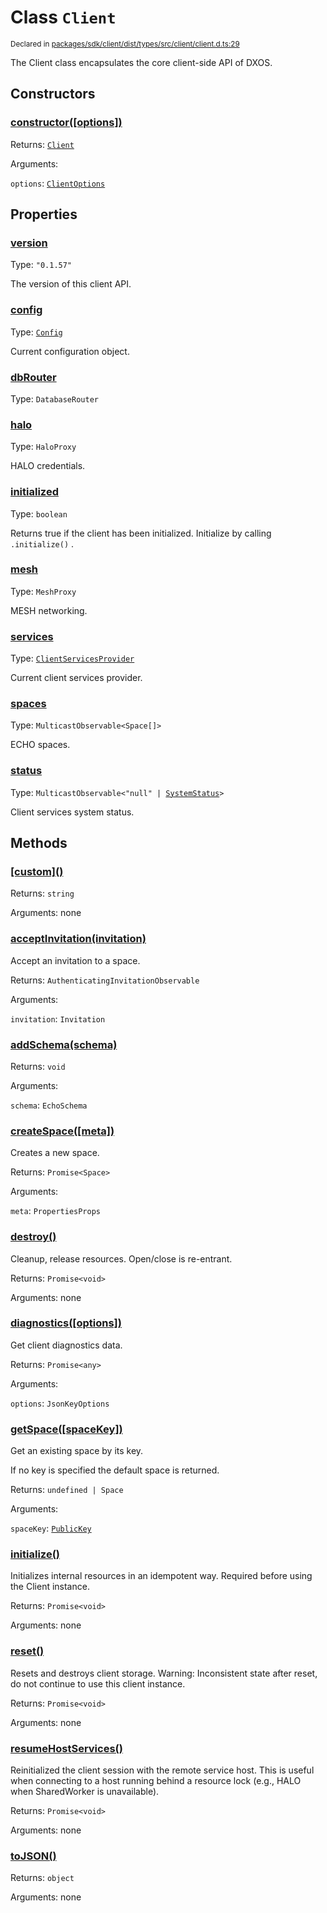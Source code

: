 # Class `Client`
<sub>Declared in [packages/sdk/client/dist/types/src/client/client.d.ts:29]()</sub>


The Client class encapsulates the core client-side API of DXOS.


## Constructors
### [constructor(\[options\])]()



Returns: <code>[Client](/api/@dxos/react-client/classes/Client)</code>

Arguments: 

`options`: <code>[ClientOptions](/api/@dxos/react-client/types/ClientOptions)</code>


## Properties
### [version]()
Type: <code>"0.1.57"</code>

The version of this client API.

### [config]()
Type: <code>[Config](/api/@dxos/react-client/classes/Config)</code>

Current configuration object.

### [dbRouter]()
Type: <code>DatabaseRouter</code>

### [halo]()
Type: <code>HaloProxy</code>

HALO credentials.

### [initialized]()
Type: <code>boolean</code>

Returns true if the client has been initialized. Initialize by calling  `.initialize()` .

### [mesh]()
Type: <code>MeshProxy</code>

MESH networking.

### [services]()
Type: <code>[ClientServicesProvider](/api/@dxos/react-client/interfaces/ClientServicesProvider)</code>

Current client services provider.

### [spaces]()
Type: <code>MulticastObservable&lt;Space[]&gt;</code>

ECHO spaces.

### [status]()
Type: <code>MulticastObservable&lt;"null" | [SystemStatus](/api/@dxos/react-client/enums#SystemStatus)&gt;</code>

Client services system status.


## Methods
### [\[custom\]()]()



Returns: <code>string</code>

Arguments: none

### [acceptInvitation(invitation)]()



Accept an invitation to a space.


Returns: <code>AuthenticatingInvitationObservable</code>

Arguments: 

`invitation`: <code>Invitation</code>

### [addSchema(schema)]()



Returns: <code>void</code>

Arguments: 

`schema`: <code>EchoSchema</code>

### [createSpace(\[meta\])]()



Creates a new space.


Returns: <code>Promise&lt;Space&gt;</code>

Arguments: 

`meta`: <code>PropertiesProps</code>

### [destroy()]()



Cleanup, release resources.
Open/close is re-entrant.


Returns: <code>Promise&lt;void&gt;</code>

Arguments: none

### [diagnostics(\[options\])]()



Get client diagnostics data.


Returns: <code>Promise&lt;any&gt;</code>

Arguments: 

`options`: <code>JsonKeyOptions</code>

### [getSpace(\[spaceKey\])]()



Get an existing space by its key.

If no key is specified the default space is returned.


Returns: <code>undefined | Space</code>

Arguments: 

`spaceKey`: <code>[PublicKey](/api/@dxos/react-client/classes/PublicKey)</code>

### [initialize()]()



Initializes internal resources in an idempotent way.
Required before using the Client instance.


Returns: <code>Promise&lt;void&gt;</code>

Arguments: none

### [reset()]()



Resets and destroys client storage.
Warning: Inconsistent state after reset, do not continue to use this client instance.


Returns: <code>Promise&lt;void&gt;</code>

Arguments: none

### [resumeHostServices()]()



Reinitialized the client session with the remote service host.
This is useful when connecting to a host running behind a resource lock
(e.g., HALO when SharedWorker is unavailable).


Returns: <code>Promise&lt;void&gt;</code>

Arguments: none

### [toJSON()]()



Returns: <code>object</code>

Arguments: none
